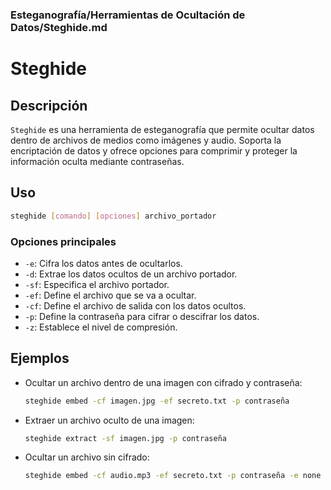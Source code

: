 ### **Esteganografía/Herramientas de Ocultación de Datos/Steghide.md**

# Steghide

## Descripción

`Steghide` es una herramienta de esteganografía que permite ocultar datos dentro de archivos de medios como imágenes y audio. Soporta la encriptación de datos y ofrece opciones para comprimir y proteger la información oculta mediante contraseñas.

## Uso

```bash
steghide [comando] [opciones] archivo_portador
```

### Opciones principales

- `-e`: Cifra los datos antes de ocultarlos.
- `-d`: Extrae los datos ocultos de un archivo portador.
- `-sf`: Especifica el archivo portador.
- `-ef`: Define el archivo que se va a ocultar.
- `-cf`: Define el archivo de salida con los datos ocultos.
- `-p`: Define la contraseña para cifrar o descifrar los datos.
- `-z`: Establece el nivel de compresión.

## Ejemplos

- Ocultar un archivo dentro de una imagen con cifrado y contraseña:

  ```bash
  steghide embed -cf imagen.jpg -ef secreto.txt -p contraseña
  ```

- Extraer un archivo oculto de una imagen:

  ```bash
  steghide extract -sf imagen.jpg -p contraseña
  ```

- Ocultar un archivo sin cifrado:

  ```bash
  steghide embed -cf audio.mp3 -ef secreto.txt -p contraseña -e none
  ```
